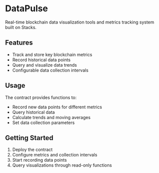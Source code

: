 # DataPulse
Real-time blockchain data visualization tools and metrics tracking system built on Stacks.

## Features
- Track and store key blockchain metrics
- Record historical data points
- Query and visualize data trends
- Configurable data collection intervals

## Usage
The contract provides functions to:
- Record new data points for different metrics
- Query historical data 
- Calculate trends and moving averages
- Set data collection parameters

## Getting Started
1. Deploy the contract
2. Configure metrics and collection intervals
3. Start recording data points
4. Query visualizations through read-only functions
